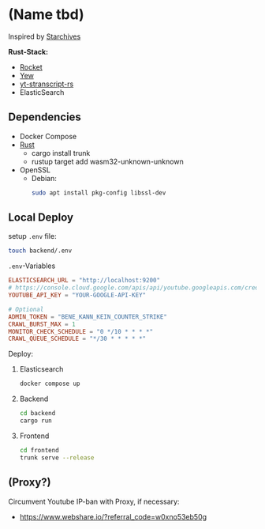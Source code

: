 # (Name tbd)

Inspired by [Starchives](https://github.com/kyjackson/starchives?tab=readme-ov-file)

**Rust-Stack:**

- [Rocket](https://rocket.rs/)
- [Yew](https://yew.rs/docs/next/getting-started/introduction)
- [yt-stranscript-rs](https://crates.io/crates/yt-transcript-rs)
- ElasticSearch

## Dependencies

- Docker Compose
- [Rust](https://www.rust-lang.org/tools/install)
    - cargo install trunk
    - rustup target add wasm32-unknown-unknown
- OpenSSL
    - Debian:
        ```bash
        sudo apt install pkg-config libssl-dev
        ```

## Local Deploy

setup `.env` file:

```bash
touch backend/.env
```

`.env`-Variables

```toml
ELASTICSEARCH_URL = "http://localhost:9200"
# https://console.cloud.google.com/apis/api/youtube.googleapis.com/credentials
YOUTUBE_API_KEY = "YOUR-GOOGLE-API-KEY"

# Optional
ADMIN_TOKEN = "BENE_KANN_KEIN_COUNTER_STRIKE"
CRAWL_BURST_MAX = 1
MONITOR_CHECK_SCHEDULE = "0 */10 * * * *"
CRAWL_QUEUE_SCHEDULE = "*/30 * * * * *"
```

Deploy:

1. Elasticsearch
    ```bash
    docker compose up
    ```
2. Backend
    ```bash
    cd backend
    cargo run
    ```
3. Frontend
    ```bash
    cd frontend
    trunk serve --release
    ```

## (Proxy?)

Circumvent Youtube IP-ban with Proxy, if necessary:

- https://www.webshare.io/?referral_code=w0xno53eb50g
